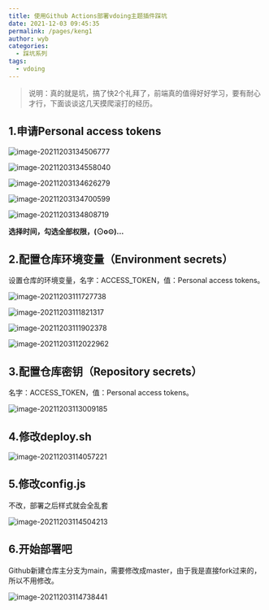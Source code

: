 ```yaml
---
title: 使用Github Actions部署vdoing主题插件踩坑
date: 2021-12-03 09:45:35
permalink: /pages/keng1
author: wyb
categories:
  - 踩坑系列
tags:
  - vdoing
---
```

> 说明：真的就是坑，搞了快2个礼拜了，前端真的值得好好学习，要有耐心才行，下面谈谈这几天摸爬滚打的经历。

## 1.申请Personal access tokens

![image-20211203134506777](https://cdn.jsdelivr.net/gh/wyba/image_store/blog/image-20211203134506777.png)

![image-20211203134558040](https://cdn.jsdelivr.net/gh/wyba/image_store/blog/image-20211203134558040.png)

![image-20211203134626279](https://cdn.jsdelivr.net/gh/wyba/image_store/blog/image-20211203134626279.png)

![image-20211203134700599](https://cdn.jsdelivr.net/gh/wyba/image_store/blog/image-20211203134700599.png)



![image-20211203134808719](https://cdn.jsdelivr.net/gh/wyba/image_store/blog/image-20211203134808719.png)

**选择时间，勾选全部权限，(⊙o⊙)…**

## 2.配置仓库环境变量（Environment secrets）

  设置仓库的环境变量，名字：ACCESS_TOKEN，值：Personal access tokens。

![image-20211203111727738](https://cdn.jsdelivr.net/gh/wyba/image_store/blog/image-20211203111727738.png)



![image-20211203111821317](https://cdn.jsdelivr.net/gh/wyba/image_store/blog/image-20211203111821317.png)



![image-20211203111902378](https://cdn.jsdelivr.net/gh/wyba/image_store/blog/image-20211203111902378.png)

![image-20211203112022962](https://cdn.jsdelivr.net/gh/wyba/image_store/blog/image-20211203112022962.png)

## 3.配置仓库密钥（Repository secrets）

名字：ACCESS_TOKEN，值：Personal access tokens。

![image-20211203113009185](https://cdn.jsdelivr.net/gh/wyba/image_store/blog/image-20211203113009185.png)

## 4.修改deploy.sh

![image-20211203114057221](https://cdn.jsdelivr.net/gh/wyba/image_store/blog/image-20211203114057221.png)

## 5.修改config.js

不改，部署之后样式就会全乱套

![image-20211203114504213](https://cdn.jsdelivr.net/gh/wyba/image_store/blog/image-20211203114504213.png)



## 6.开始部署吧

Github新建仓库主分支为main，需要修改成master，由于我是直接fork过来的，所以不用修改。

![image-20211203114738441](https://cdn.jsdelivr.net/gh/wyba/image_store/blog/image-20211203114738441.png)